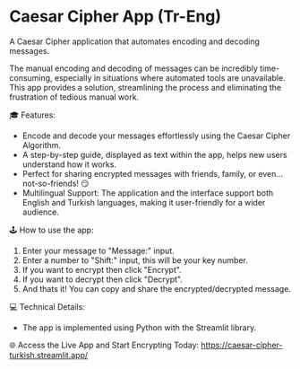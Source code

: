 # Caesar Cipher App (Tr-Eng)

A Caesar Cipher application that automates encoding and decoding messages.

The manual encoding and decoding of messages can be incredibly time-consuming, especially in situations where automated tools are unavailable. 
This app provides a solution, streamlining the process and eliminating the frustration of tedious manual work.

🎓 Features:

*   Encode and decode your messages effortlessly using the Caesar Cipher Algorithm.
*   A step-by-step guide, displayed as text within the app, helps new users understand how it works.
*   Perfect for sharing encrypted messages with friends, family, or even… not-so-friends! 😏
*   Multilingual Support: The application and the interface support both English and Turkish languages, making it user-friendly for a wider audience.

🕹️ How to use the app:
  
   1. Enter your message to "Message:" input.
   2. Enter a number to "Shift:" input, this will be your key number.
   3. If you want to encrypt then click "Encrypt".
   4. If you want to decrypt then click "Decrypt".
   5. And thats it! You can copy and share the encrypted/decrypted message.

💻 Technical Details:

*  The app is implemented using Python with the Streamlit library.

🌐 Access the Live App and Start Encrypting Today: https://caesar-cipher-turkish.streamlit.app/

